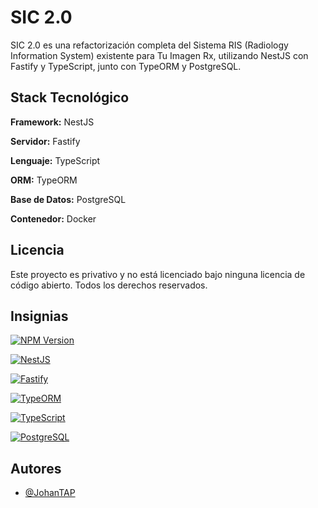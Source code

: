 # SIC 2.0

SIC 2.0 es una refactorización completa del Sistema RIS (Radiology Information System) existente para Tu Imagen Rx, utilizando NestJS con Fastify y TypeScript, junto con TypeORM y PostgreSQL.


## Stack Tecnológico

**Framework:** NestJS

**Servidor:** Fastify

**Lenguaje:** TypeScript

**ORM:** TypeORM

**Base de Datos:** PostgreSQL

**Contenedor:** Docker

## Licencia

Este proyecto es privativo y no está licenciado bajo ninguna licencia de código abierto. Todos los derechos reservados.
## Insignias

[![NPM Version](https://img.shields.io/npm/v/@nestjs/core.svg)](https://www.npmjs.com/~nestjscore) 

[![NestJS](https://img.shields.io/badge/NestJS-E0234E?logo=nestjs&logoColor=white)](https://nestjs.com)

[![Fastify](https://img.shields.io/badge/Fastify-000000?logo=fastify&logoColor=white)](https://www.fastify.io)

[![TypeORM](https://img.shields.io/badge/TypeORM-FF8C00?logo=typeorm&logoColor=white)](https://typeorm.io)

[![TypeScript](https://img.shields.io/badge/TypeScript-007ACC?logo=typescript&logoColor=white)](https://www.typescriptlang.org)

[![PostgreSQL](https://img.shields.io/badge/PostgreSQL-336791?logo=postgresql&logoColor=white)](https://www.postgresql.org)


## Autores

- [@JohanTAP](https://www.github.com/JohanTAP)
